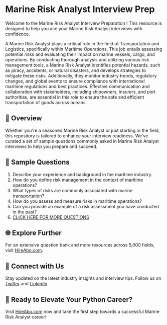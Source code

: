 # Marine Risk Analyst Interview Prep

Welcome to the Marine Risk Analyst Interview Preparation ! This resource is designed to help you ace your Marine Risk Analyst interviews with confidence.

A Marine Risk Analyst plays a critical role in the field of Transportation and Logistics, specifically within Maritime Operations. This job entails assessing potential risks and evaluating their impact on marine vessels, cargo, and operations. By conducting thorough analysis and utilizing various risk management tools, a Marine Risk Analyst identifies potential hazards, such as piracy, accidents, or natural disasters, and develops strategies to mitigate these risks. Additionally, they monitor industry trends, regulatory changes, and global events to ensure compliance with international maritime regulations and best practices. Effective communication and collaboration with stakeholders, including shipowners, insurers, and port authorities, are essential in this role to ensure the safe and efficient transportation of goods across oceans.

## 🚀 Overview

Whether you're a seasoned Marine Risk Analyst or just starting in the field, this repository is tailored to enhance your interview readiness. We've curated a set of sample questions commonly asked in Marine Risk Analyst interviews to help you prepare and succeed.

## 📝 Sample Questions

1. Describe your experience and background in the maritime industry.
2. How do you define risk management in the context of maritime operations?
3. What types of risks are commonly associated with marine transportation?
4. How do you assess and measure risks in maritime operations?
5. Can you provide an example of a risk assessment you have conducted in the past?
6. [CLICK HERE FOR MORE QUESTIONS](https://hireabo.com/job/23_4_16/Marine%20Risk%20Analyst)

## 🌐 Explore Further

For an extensive question bank and more resources across 5,000 fields, visit [HireAbo.com](https://www.hireabo.com).

## 📱 Connect with Us

Stay updated on the latest industry insights and interview tips. Follow us on [Twitter](https://twitter.com/hireabo) and [LinkedIn](https://www.linkedin.com/in/hire-abo-3609972a8/).

## 🚀 Ready to Elevate Your Python Career?

Visit [HireAbo.com](https://www.hireabo.com) now and take the first step towards a successful Marine Risk Analyst career!